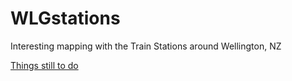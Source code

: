 # WLGstations
Interesting mapping with the Train Stations around Wellington, NZ

[Things still to do](TODO.md)
